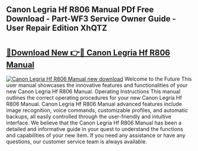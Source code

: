 ## Canon Legria Hf R806 Manual PDf Free Download - Part-WF3 Service Owner Guide - User Repair Edition XhQTZ

# <h2><a href="http://cf14793.oget.top/?id=Canon+Legria+Hf+R806+Manual">🔗Download New 👉🔴 Canon Legria Hf R806 Manual</a></h2>

[![Canon Legria Hf R806 Manual new download](https://i.imgur.com/5g1atiW.png)](http://cf14793.oget.top/?id=Canon+Legria+Hf+R806+Manual)
Welcome to the Future This user manual showcases the innovative features and functionalities of your new Canon Legria Hf R806 Manual. Operating Instructions This manual outlines the correct operating procedures for your new Canon Legria Hf R806 Manual. Canon Legria Hf R806 Manual advanced features include image recognition, voice commands, customizable profiles, and automatic backups, all easily controlled through the user-friendly and intuitive interface. We believe that the Canon Legria Hf R806 Manual has been a detailed and informative guide in your quest to understand the functions and capabilities of your new item. If you need any assistance or have any questions, our customer service team is always available.
